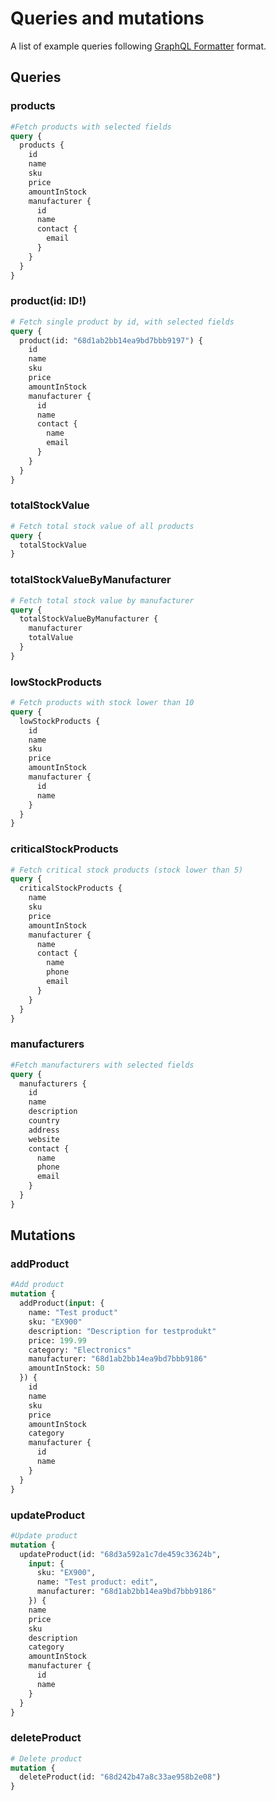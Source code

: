 # Queries and mutations

A list of example queries following [GraphQL Formatter](https://jsonformatter.org/graphql-formatter) format.


## Queries

### products

```graphql
#Fetch products with selected fields
query {
  products {
    id
    name
    sku
    price
    amountInStock
    manufacturer {
      id
      name
      contact {
        email
      }
    }
  }
}
```

### product(id: ID!)

```graphql
# Fetch single product by id, with selected fields
query {
  product(id: "68d1ab2bb14ea9bd7bbb9197") {
    id
    name
    sku
    price
    amountInStock
    manufacturer {
      id
      name
      contact {
        name
        email
      }
    }
  }
}
```

### totalStockValue

```graphql
# Fetch total stock value of all products
query {
  totalStockValue
}
```

### totalStockValueByManufacturer

```graphql
# Fetch total stock value by manufacturer
query {
  totalStockValueByManufacturer {
    manufacturer
    totalValue
  }
}
```

### lowStockProducts

```graphql
# Fetch products with stock lower than 10
query {
  lowStockProducts {
    id
    name
    sku
    price
    amountInStock
    manufacturer {
      id
      name
    }
  }
}
```

### criticalStockProducts

```graphql
# Fetch critical stock products (stock lower than 5)
query {
  criticalStockProducts {
    name
    sku
    price
    amountInStock
    manufacturer {
      name
      contact {
        name
        phone
        email
      }
    }
  }
}
```

### manufacturers

```graphql
#Fetch manufacturers with selected fields
query {
  manufacturers {
    id
    name
    description
    country
    address
    website
    contact {
      name
      phone
      email
    }
  }
}
```

## Mutations

### addProduct

```graphql
#Add product
mutation {
  addProduct(input: {
    name: "Test product"
    sku: "EX900"
    description: "Description for testprodukt"
    price: 199.99
    category: "Electronics"
    manufacturer: "68d1ab2bb14ea9bd7bbb9186"
    amountInStock: 50
  }) {
    id
    name
    sku
    price
    amountInStock
    category
    manufacturer {
      id
      name
    }
  }
}
```

### updateProduct

```graphql
#Update product
mutation {
  updateProduct(id: "68d3a592a1c7de459c33624b",
    input: {
      sku: "EX900",
      name: "Test product: edit",
      manufacturer: "68d1ab2bb14ea9bd7bbb9186"
    }) {
    name
    price
    sku
    description
    category
    amountInStock
    manufacturer {
      id
      name
    }
  }
}
```

### deleteProduct

```graphql
# Delete product
mutation {
  deleteProduct(id: "68d242b47a8c33ae958b2e08")
}
```
